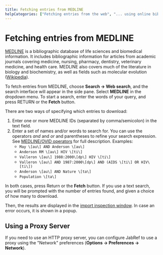 ```yaml
---
title: Fetching entries from MEDLINE
helpCategories: ["Fetching entries from the web", "... using online bibliographic database"]
---
```


# Fetching entries from MEDLINE

[MEDLINE](https://www.nlm.nih.gov/pubs/factsheets/medline.html) is a bibliographic database of life sciences and biomedical information. It includes bibliographic information for articles from academic journals covering medicine, nursing, pharmacy, dentistry, veterinary medicine, and health care. MEDLINE also covers much of the literature in biology and biochemistry, as well as fields such as molecular evolution ([Wikipedia](https://en.wikipedia.org/wiki/MEDLINE)).


To fetch entries from MEDLINE, choose **Search -&gt; Web search**, and the search interface will appear in the side pane. Select **MEDLINE** in the dropdown menu. To start a search, enter the words of your query, and press <kdb>RETURN</kdb> or the **Fetch** button.

There are two ways of specifying which entries to download:

1.  Enter one or more MEDLINE IDs (separated by comma/semicolon) in the text field.
2.  Enter a set of names and/or words to search for. You can use the operators *and* and *or* and parentheses to refine your search expression. See [MEDLINE/OVID operators](http://www.ovid.com/site/products/ovidguide/medline.htm) for full description.
  Examples:
    -  `May \[au\] AND Anderson \[au\]`
    -  `Anderson RM \[au\] HIV \[ti\]`
    -  `Valleron \[au\] 1988:2000\[dp\] HIV \[ti\]`
    -  `Valleron \[au\] AND 1987:2000\[dp\] AND (AIDS \[ti\] OR HIV\[ti\])`
    -  `Anderson \[au\] AND Nature \[ta\]`
    -  `Population \[ta\]`

In both cases, press <kdb>Return</kdb> or the **Fetch** button.
If you use a text search, you will be prompted with the number of entries found, and given a choice of how many to download.

Then, the results are displayed in the [import inspection window](ImportInspectionDialog).
In case an error occurs, it is shown in a popup.

## Using a Proxy Server

If you need to use an HTTP proxy server, you can configure JabRef to use a proxy using the "Network" preferences (**Options -&gt; Preferences -&gt; Network**).

